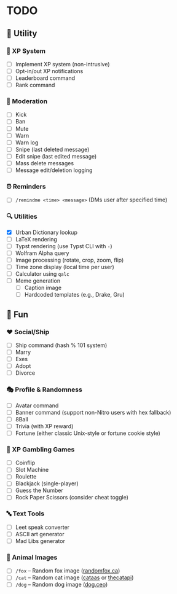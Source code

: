 # TODO

## 🧰 Utility

### 🔄 XP System
- [ ] Implement XP system (non-intrusive)
- [ ] Opt-in/out XP notifications
- [ ] Leaderboard command
- [ ] Rank command

### 🔨 Moderation
- [ ] Kick
- [ ] Ban
- [ ] Mute
- [ ] Warn
- [ ] Warn log
- [ ] Snipe (last deleted message)
- [ ] Edit snipe (last edited message)
- [ ] Mass delete messages
- [ ] Message edit/deletion logging

### ⏰ Reminders
- [ ] `/remindme <time> <message>` (DMs user after specified time)

### 🔍 Utilities
- [X] Urban Dictionary lookup
- [ ] LaTeX rendering
- [ ] Typst rendering (use Typst CLI with `-`)
- [ ] Wolfram Alpha query
- [ ] Image processing (rotate, crop, zoom, flip)
- [ ] Time zone display (local time per user)
- [ ] Calculator using `qalc`
- [ ] Meme generation
  - [ ] Caption image
  - [ ] Hardcoded templates (e.g., Drake, Gru)

## 🎉 Fun

### ❤️ Social/Ship
- [ ] Ship command (hash % 101 system)
- [ ] Marry
- [ ] Exes
- [ ] Adopt
- [ ] Divorce

### 🎭 Profile & Randomness
- [ ] Avatar command
- [ ] Banner command (support non-Nitro users with hex fallback)
- [ ] 8Ball
- [ ] Trivia (with XP reward)
- [ ] Fortune (either classic Unix-style or fortune cookie style)

### 🎰 XP Gambling Games
- [ ] Coinflip
- [ ] Slot Machine
- [ ] Roulette
- [ ] Blackjack (single-player)
- [ ] Guess the Number
- [ ] Rock Paper Scissors (consider cheat toggle)

### 🔤 Text Tools
- [ ] Leet speak converter
- [ ] ASCII art generator
- [ ] Mad Libs generator

### 🐾 Animal Images
- [ ] `/fox` – Random fox image ([randomfox.ca](https://randomfox.ca/floof/))
- [ ] `/cat` – Random cat image ([cataas](https://cataas.com/cat) or [thecatapi](https://thecatapi.com/))
- [ ] `/dog` – Random dog image ([dog.ceo](https://dog.ceo/dog-api/))
